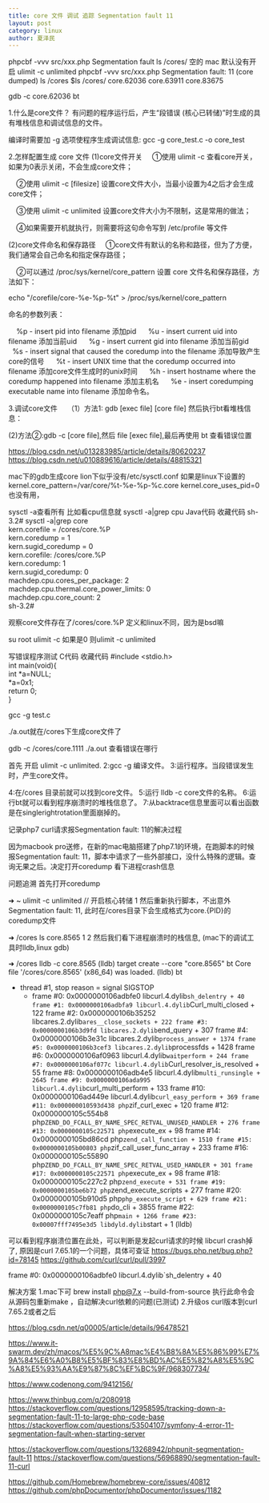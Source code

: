 ```yaml
---
title: core 文件 调试 追踪 Segmentation fault 11
layout: post
category: linux
author: 夏泽民
---
```

phpcbf -vvv src/xxx.php
Segmentation fault
ls /cores/
空的
mac 默认没有开启
ulimit -c unlimited
phpcbf -vvv src/xxx.php
Segmentation fault: 11 (core dumped) 
ls  /cores
$ls /cores/
core.62036	core.63911	core.83675

gdb -c core.62036
bt
<!-- more -->
1.什么是core文件？
有问题的程序运行后，产生“段错误 (核心已转储)”时生成的具有堆栈信息和调试信息的文件。

编译时需要加 -g 选项使程序生成调试信息: gcc -g core_test.c -o core_test

2.怎样配置生成 core 文件
(1)core文件开关
    ①使用 ulimit -c 查看core开关，如果为0表示关闭，不会生成core文件；

    ②使用 ulimit -c [filesize] 设置core文件大小，当最小设置为4之后才会生成core文件；

    ③使用 ulimit -c unlimited 设置core文件大小为不限制，这是常用的做法；

    ④如果需要开机就执行，则需要将这句命令写到 /etc/profile 等文件

(2)core文件命名和保存路径
    ①core文件有默认的名称和路径，但为了方便，我们通常会自己命名和指定保存路径；

    ②可以通过 /proc/sys/kernel/core_pattern 设置 core 文件名和保存路径，方法如下：

echo "/corefile/core-%e-%p-%t" > /proc/sys/kernel/core_pattern

命名的参数列表： 

    %p - insert pid into filename 添加pid 
    %u - insert current uid into filename 添加当前uid 
    %g - insert current gid into filename 添加当前gid 
    %s - insert signal that caused the coredump into the filename 添加导致产生core的信号 
    %t - insert UNIX time that the coredump occurred into filename 添加core文件生成时的unix时间 
    %h - insert hostname where the coredump happened into filename 添加主机名 
    %e - insert coredumping executable name into filename 添加命令名。

3.调试core文件
    （1）方法1: gdb [exec file] [core file] 然后执行bt看堆栈信息：

 (2)方法②:gdb -c [core file],然后 file [exec file],最后再使用 bt 查看错误位置

https://blog.csdn.net/u013283985/article/details/80620237
https://blog.csdn.net/u010889616/article/details/48815321


mac下的gdb生成core
lion下似乎没有/etc/sysctl.conf
如果是linux下设置的
kernel.core_pattern=/var/core/%t-%e-%p-%c.core
kernel.core_uses_pid=0
也没有用，

sysctl -a查看所有
比如看cpu信息就
sysctl -a|grep cpu
Java代码  收藏代码
sh-3.2# sysctl -a|grep core  
kern.corefile = /cores/core.%P  
kern.coredump = 1  
kern.sugid_coredump = 0  
kern.corefile: /cores/core.%P  
kern.coredump: 1  
kern.sugid_coredump: 0  
machdep.cpu.cores_per_package: 2  
machdep.cpu.thermal.core_power_limits: 0  
machdep.cpu.core_count: 2  
sh-3.2#   

观察core文件存在了/cores/core.%P
定义和linux不同，因为是bsd嘛

su root
ulimit -c
如果是0
则ulimit -c unlimited

写错误程序测试
C代码  收藏代码
#include <stdio.h>  
int main(void){  
    int *a=NULL;      
    *a=0x1;  
    return 0;  
}  


gcc -g test.c

./a.out就在/cores下生成core文件了

gdb -c /cores/core.1111 ./a.out
查看错误在哪行


首先 开启 ulimit -c unlimited.
2:gcc -g 编译文件。
3:运行程序。当段错误发生时，产生core文件。

4:在/cores 目录前就可以找到core文件。
5:运行 lldb -c core文件的名称。
6:运行bt就可以看到程序崩溃时的堆栈信息了。
7:从backtrace信息里面可以看出函数是在singlerightrotation里面崩掉的。

记录php7 curl请求报Segmentation fault: 11的解决过程

因为macbook pro送修，在新的mac电脑搭建了php7.1的环境，在跑脚本的时候报Segmentation fault: 11，脚本中请求了一些外部接口，没什么特殊的逻辑。查询无果之后。决定打开coredump 看下进程crash信息

问题追溯
首先打开coredump

➜  ~  ulimit -c unlimited // 开启核心转储
1
然后重新执行脚本，不出意外 Segmentation fault: 11, 此时在/cores目录下会生成格式为core.{PID}的coredump文件

➜  /cores ls
core.8565
1
2
然后我们看下进程崩溃时的栈信息, (mac下的调试工具时lldb,linux gdb)

➜  /cores lldb -c core.8565
(lldb) target create --core "core.8565"
bt
Core file '/cores/core.8565' (x86_64) was loaded.
(lldb) bt
* thread #1, stop reason = signal SIGSTOP
  * frame #0: 0x0000000106adbfe0 libcurl.4.dylib`sh_delentry + 40
    frame #1: 0x0000000106adbfa9 libcurl.4.dylib`Curl_multi_closed + 122
    frame #2: 0x0000000106b35252 libcares.2.dylib`ares__close_sockets + 222
    frame #3: 0x0000000106b3d9fd libcares.2.dylib`end_query + 307
    frame #4: 0x0000000106b3e31c libcares.2.dylib`process_answer + 1374
    frame #5: 0x0000000106b3cef3 libcares.2.dylib`processfds + 1428
    frame #6: 0x0000000106af0963 libcurl.4.dylib`waitperform + 244
    frame #7: 0x0000000106af077c libcurl.4.dylib`Curl_resolver_is_resolved + 55
    frame #8: 0x0000000106adb4e5 libcurl.4.dylib`multi_runsingle + 2645
    frame #9: 0x0000000106ada995 libcurl.4.dylib`curl_multi_perform + 133
    frame #10: 0x0000000106ad449e libcurl.4.dylib`curl_easy_perform + 369
    frame #11: 0x000000010593d438 php`zif_curl_exec + 120
    frame #12: 0x0000000105c554b8 php`ZEND_DO_FCALL_BY_NAME_SPEC_RETVAL_UNUSED_HANDLER + 276
    frame #13: 0x0000000105c22571 php`execute_ex + 98
    frame #14: 0x0000000105bd86cd php`zend_call_function + 1510
    frame #15: 0x0000000105b00803 php`zif_call_user_func_array + 233
    frame #16: 0x0000000105c55890 php`ZEND_DO_FCALL_BY_NAME_SPEC_RETVAL_USED_HANDLER + 301
    frame #17: 0x0000000105c22571 php`execute_ex + 98
    frame #18: 0x0000000105c227c2 php`zend_execute + 531
    frame #19: 0x0000000105be6b72 php`zend_execute_scripts + 277
    frame #20: 0x0000000105b910d5 php`php_execute_script + 629
    frame #21: 0x0000000105c7fb81 php`do_cli + 3855
    frame #22: 0x0000000105c7eaff php`main + 1266
    frame #23: 0x00007fff7495e3d5 libdyld.dylib`start + 1
(lldb)

可以看到程序崩溃位置在此处，可以判断是发起curl请求的时候 libcurl crash掉了, 原因是curl 7.65.1的一个问题，具体可查证
https://bugs.php.net/bug.php?id=78145
https://github.com/curl/curl/pull/3997

frame #0: 0x0000000106adbfe0 libcurl.4.dylib`sh_delentry + 40

解决方案
1.mac下可 brew install php@7.x --build-from-source 执行此命令会从源码包重新make ，自动解决curl依赖的问题(已测试)
2.升级os curl版本到curl 7.65.2或者之后

https://blog.csdn.net/q00005/article/details/96478521

https://www.it-swarm.dev/zh/macos/%E5%9C%A8mac%E4%B8%8A%E5%86%99%E7%9A%84%E6%A0%B8%E5%BF%83%E8%BD%AC%E5%82%A8%E5%9C%A8%E5%93%AA%E9%87%8C%EF%BC%9F/968307734/

https://www.codenong.com/9412156/

https://www.thinbug.com/q/2080918
https://stackoverflow.com/questions/12958595/tracking-down-a-segmentation-fault-11-to-large-php-code-base
https://stackoverflow.com/questions/53504107/symfony-4-error-11-segmentation-fault-when-starting-server

https://stackoverflow.com/questions/13268942/phpunit-segmentation-fault-11
https://stackoverflow.com/questions/56968890/segmentation-fault-11-curl

https://github.com/Homebrew/homebrew-core/issues/40812
https://github.com/phpDocumentor/phpDocumentor/issues/1182


